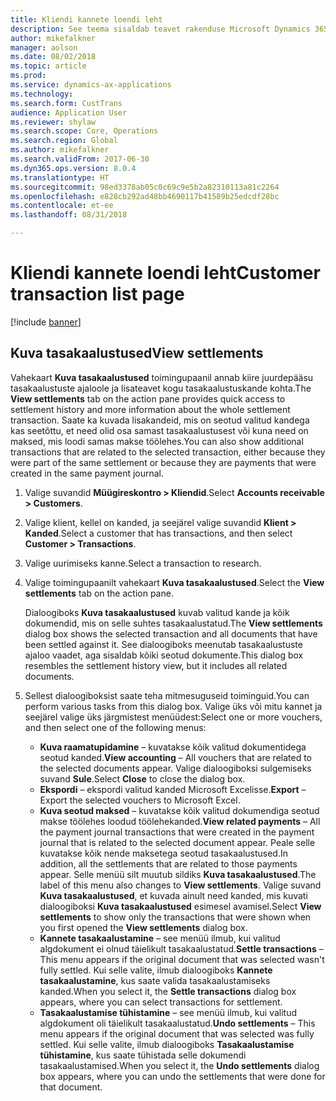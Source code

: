 ```yaml
---
title: Kliendi kannete loendi leht
description: See teema sisaldab teavet rakenduse Microsoft Dynamics 365 for Finance and Operations kliendi kannete loendi lehe kohta.
author: mikefalkner
manager: aolson
ms.date: 08/02/2018
ms.topic: article
ms.prod: 
ms.service: dynamics-ax-applications
ms.technology: 
ms.search.form: CustTrans
audience: Application User
ms.reviewer: shylaw
ms.search.scope: Core, Operations
ms.search.region: Global
ms.author: mikefalkner
ms.search.validFrom: 2017-06-30
ms.dyn365.ops.version: 8.0.4
ms.translationtype: HT
ms.sourcegitcommit: 98ed3378ab05c0c69c9e5b2a82310113a81c2264
ms.openlocfilehash: e828cb292ad48bb4690117b41589b25edcdf28bc
ms.contentlocale: et-ee
ms.lasthandoff: 08/31/2018

---
```


# <a name="customer-transaction-list-page"></a><span data-ttu-id="2cee7-103">Kliendi kannete loendi leht</span><span class="sxs-lookup"><span data-stu-id="2cee7-103">Customer transaction list page</span></span>

[!include [banner](../includes/banner.md)]

## <a name="view-settlements"></a><span data-ttu-id="2cee7-104">Kuva tasakaalustused</span><span class="sxs-lookup"><span data-stu-id="2cee7-104">View settlements</span></span>

<span data-ttu-id="2cee7-105">Vahekaart **Kuva tasakaalustused** toimingupaanil annab kiire juurdepääsu tasakaalustuste ajaloole ja lisateavet kogu tasakaalustuskande kohta.</span><span class="sxs-lookup"><span data-stu-id="2cee7-105">The **View settlements** tab on the action pane provides quick access to settlement history and more information about the whole settlement transaction.</span></span> <span data-ttu-id="2cee7-106">Saate ka kuvada lisakandeid, mis on seotud valitud kandega kas seetõttu, et need olid osa samast tasakaalustusest või kuna need on maksed, mis loodi samas makse töölehes.</span><span class="sxs-lookup"><span data-stu-id="2cee7-106">You can also show additional transactions that are related to the selected transaction, either because they were part of the same settlement or because they are payments that were created in the same payment journal.</span></span>

1. <span data-ttu-id="2cee7-107">Valige suvandid **Müügireskontro \> Kliendid**.</span><span class="sxs-lookup"><span data-stu-id="2cee7-107">Select **Accounts receivable \> Customers**.</span></span>
2. <span data-ttu-id="2cee7-108">Valige klient, kellel on kanded, ja seejärel valige suvandid **Klient \> Kanded**.</span><span class="sxs-lookup"><span data-stu-id="2cee7-108">Select a customer that has transactions, and then select **Customer \> Transactions**.</span></span>
3. <span data-ttu-id="2cee7-109">Valige uurimiseks kanne.</span><span class="sxs-lookup"><span data-stu-id="2cee7-109">Select a transaction to research.</span></span>
4. <span data-ttu-id="2cee7-110">Valige toimingupaanilt vahekaart **Kuva tasakaalustused**.</span><span class="sxs-lookup"><span data-stu-id="2cee7-110">Select the **View settlements** tab on the action pane.</span></span>

    <span data-ttu-id="2cee7-111">Dialoogiboks **Kuva tasakaalustused** kuvab valitud kande ja kõik dokumendid, mis on selle suhtes tasakaalustatud.</span><span class="sxs-lookup"><span data-stu-id="2cee7-111">The **View settlements** dialog box shows the selected transaction and all documents that have been settled against it.</span></span> <span data-ttu-id="2cee7-112">See dialoogiboks meenutab tasakaalustuste ajaloo vaadet, aga sisaldab kõiki seotud dokumente.</span><span class="sxs-lookup"><span data-stu-id="2cee7-112">This dialog box resembles the settlement history view, but it includes all related documents.</span></span> 

5. <span data-ttu-id="2cee7-113">Sellest dialoogiboksist saate teha mitmesuguseid toiminguid.</span><span class="sxs-lookup"><span data-stu-id="2cee7-113">You can perform various tasks from this dialog box.</span></span> <span data-ttu-id="2cee7-114">Valige üks või mitu kannet ja seejärel valige üks järgmistest menüüdest:</span><span class="sxs-lookup"><span data-stu-id="2cee7-114">Select one or more vouchers, and then select one of the following menus:</span></span>

   - <span data-ttu-id="2cee7-115">**Kuva raamatupidamine** – kuvatakse kõik valitud dokumentidega seotud kanded.</span><span class="sxs-lookup"><span data-stu-id="2cee7-115">**View accounting** – All vouchers that are related to the selected documents appear.</span></span> <span data-ttu-id="2cee7-116">Valige dialoogiboksi sulgemiseks suvand **Sule**.</span><span class="sxs-lookup"><span data-stu-id="2cee7-116">Select **Close** to close the dialog box.</span></span>
   - <span data-ttu-id="2cee7-117">**Ekspordi** – ekspordi valitud kanded Microsoft Excelisse.</span><span class="sxs-lookup"><span data-stu-id="2cee7-117">**Export** – Export the selected vouchers to Microsoft Excel.</span></span>
   - <span data-ttu-id="2cee7-118">**Kuva seotud maksed** – kuvatakse kõik valitud dokumendiga seotud makse töölehes loodud töölehekanded.</span><span class="sxs-lookup"><span data-stu-id="2cee7-118">**View related payments** – All the payment journal transactions that were created in the payment journal that is related to the selected document appear.</span></span> <span data-ttu-id="2cee7-119">Peale selle kuvatakse kõik nende maksetega seotud tasakaalustused.</span><span class="sxs-lookup"><span data-stu-id="2cee7-119">In addition, all the settlements that are related to those payments appear.</span></span> <span data-ttu-id="2cee7-120">Selle menüü silt muutub sildiks **Kuva tasakaalustused**.</span><span class="sxs-lookup"><span data-stu-id="2cee7-120">The label of this menu also changes to **View settlements**.</span></span> <span data-ttu-id="2cee7-121">Valige suvand **Kuva tasakaalustused**, et kuvada ainult need kanded, mis kuvati dialoogiboksi **Kuva tasakaalustused** esimesel avamisel.</span><span class="sxs-lookup"><span data-stu-id="2cee7-121">Select **View settlements** to show only the transactions that were shown when you first opened the  **View settlements** dialog box.</span></span>
    - <span data-ttu-id="2cee7-122">**Kannete tasakaalustamine** – see menüü ilmub, kui valitud algdokument ei olnud täielikult tasakaalustatud.</span><span class="sxs-lookup"><span data-stu-id="2cee7-122">**Settle transactions** – This menu appears if the original document that was selected wasn't fully settled.</span></span> <span data-ttu-id="2cee7-123">Kui selle valite, ilmub dialoogiboks **Kannete tasakaalustamine**, kus saate valida tasakaalustamiseks kanded.</span><span class="sxs-lookup"><span data-stu-id="2cee7-123">When you select it, the **Settle transactions** dialog box appears, where you can select transactions for settlement.</span></span>
    - <span data-ttu-id="2cee7-124">**Tasakaalustamise tühistamine** – see menüü ilmub, kui valitud algdokument oli täielikult tasakaalustatud.</span><span class="sxs-lookup"><span data-stu-id="2cee7-124">**Undo settlements** – This menu appears if the original document that was selected was fully settled.</span></span> <span data-ttu-id="2cee7-125">Kui selle valite, ilmub dialoogiboks **Tasakaalustamise tühistamine**, kus saate tühistada selle dokumendi tasakaalustamised.</span><span class="sxs-lookup"><span data-stu-id="2cee7-125">When you select it, the **Undo settlements** dialog box appears, where you can undo the settlements that were done for that document.</span></span>
    

